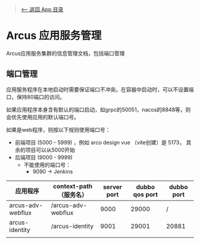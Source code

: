 > [<-- 返回 App 目录](./README.md)

# Arcus 应用服务管理

Arcus应用服务集群的信息管理文档，包括端口管理



## 端口管理

应用服务程序在本地启动时需要保证端口不冲突。在容器中启动时，可以不设置端口，保持80端口的访问。

如果应用程序本身含有默认的端口启动，如grpc的50051，nacos的8848等，则会优先使用应用的默认端口号。

如果是web程序，则按以下规则使用端口号：

- 前端项目 (5000 - 5999) ，例如 arco design vue （vite创建）是 5173， 其余的项目可以从5000开始
- 后端项目 (9000 - 9999)
  - 不能使用的端口号：
    - 9090 -> Jenkins 

| 应用程序          | context-path（服务名） | server port | dubbo qos port | dubbo port |
| ----------------- | ---------------------- |-------------|----------------|------------|
| arcus-adv-webflux | /arcus-adv-webflux     | 9000        | 29000          | /          |
| arcus-identity    | /arcus-identity        | 9001        | 29001          | 20881      |
|                   |                        |             |                |            |

